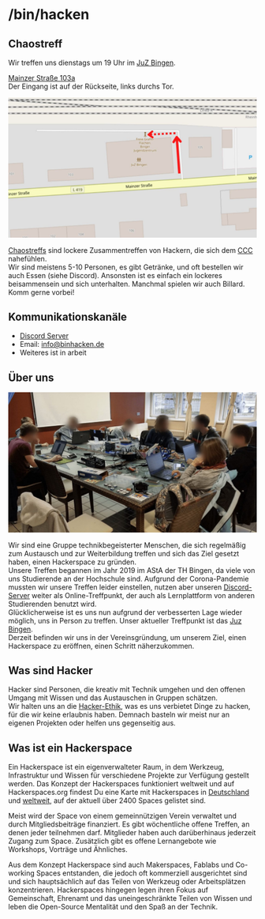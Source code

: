 # /bin/hacken

## Chaostreff

Wir treffen uns dienstags um 19 Uhr im [JuZ Bingen](https://www.juz-bingen.de/).  

[Mainzer Straße 103a](https://www.openstreetmap.org/node/1613115329)  
Der Eingang ist auf der Rückseite, links durchs Tor.  

![Eingang JuZ Bingen](images/juz.jpg)  

[Chaostreffs](https://www.ccc.de/en/club/chaostreffs) sind lockere Zusammentreffen von Hackern, die sich dem [CCC](https://www.ccc.de/) nahefühlen.  
Wir sind meistens 5-10 Personen, es gibt Getränke, und oft bestellen wir auch Essen (siehe Discord). Ansonsten ist es einfach ein lockeres beisammensein und sich unterhalten. Manchmal spielen wir auch Billard. Komm gerne vorbei!

## Kommunikationskanäle

* [Discord Server](https://discord.gg/A8YXme6eJK) 
* Email: [info@binhacken.de](mailto:info@binhacken.de)
* Weiteres ist in arbeit 

## Über uns

![binhacken Treffen im AStA 2019](images/binhackers.jpg)  

Wir sind eine Gruppe technikbegeisterter Menschen, die sich regelmäßig zum Austausch und zur Weiterbildung treffen und sich das Ziel gesetzt haben, einen Hackerspace zu gründen.  
Unsere Treffen begannen im Jahr 2019 im AStA der TH Bingen, da viele von uns Studierende an der Hochschule sind. 
Aufgrund der Corona-Pandemie mussten wir unsere Treffen leider einstellen, nutzen aber unseren [Discord-Server](https://discordapp.com/invite/fNzyjae) weiter als Online-Treffpunkt, der auch als Lernplattform von anderen Studierenden benutzt wird.  
Glücklicherweise ist es uns nun aufgrund der verbesserten Lage wieder möglich, uns in Person zu treffen. 
Unser aktueller Treffpunkt ist das [Juz Bingen](https://www.juz-bingen.de/).  
Derzeit befinden wir uns in der Vereinsgründung, um unserem Ziel, einen Hackerspace zu eröffnen, einen Schritt näherzukommen. 

## Was sind Hacker

Hacker sind Personen, die kreativ mit Technik umgehen und den offenen Umgang mit Wissen und das Austauschen in Gruppen schätzen.  
Wir halten uns an die [Hacker-Ethik](https://www.ccc.de/hackerethik), was es uns verbietet Dinge zu hacken, für die wir keine erlaubnis haben. Demnach basteln wir meist nur an eigenen Projekten oder helfen uns gegenseitig aus.

## Was ist ein Hackerspace

Ein Hackerspace ist ein eigenverwalteter Raum, in dem Werkzeug, Infrastruktur und Wissen für verschiedene Projekte zur Verfügung gestellt werden. Das Konzept der Hackerspaces funktioniert weltweit und auf Hackerspaces.org findest Du eine Karte mit Hackerspaces in [Deutschland](https://wiki.hackerspaces.org/germany) und [weltweit](https://wiki.hackerspaces.org/List_of_Hackerspaces), auf der aktuell über 2400 Spaces gelistet sind.  

Meist wird der Space von einem gemeinnützigen Verein verwaltet und durch Mitgliedsbeiträge finanziert. Es gibt wöchentliche offene Treffen, an denen jeder teilnehmen darf. Mitglieder haben auch darüberhinaus jederzeit Zugang zum Space. Zusätzlich gibt es offene Lernangebote wie Workshops, Vorträge und Ähnliches.  

Aus dem Konzept Hackerspace sind auch Makerspaces, Fablabs und Co-working Spaces entstanden, die jedoch oft kommerziell ausgerichtet sind und sich hauptsächlich auf das Teilen von Werkzeug oder Arbeitsplätzen konzentrieren. Hackerspaces hingegen legen ihren Fokus auf Gemeinschaft, Ehrenamt und das uneingeschränkte Teilen von Wissen und leben die Open-Source Mentalität und den Spaß an der Technik.  
